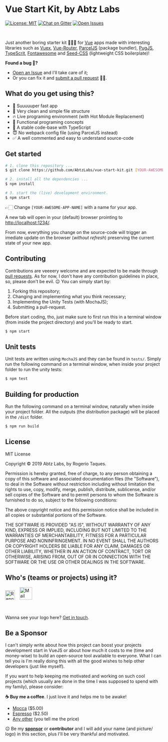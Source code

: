 # Vue Start Kit, by Abtz Labs

<a href="https://opensource.org/licenses/MIT">
  <img src="https://img.shields.io/badge/License-MIT-blue.svg" alt="License: MIT" /></a>

<a href="https://gitter.im/AbtzLabs/vue-start-kit">
  <img src="https://img.shields.io/badge/Chat-on%20Gitter-green.svg" alt="Chat on Gitter" /></a>

<a href="https://github.com/abtzlabs/vue-start-kit/issues">
  <img src="https://img.shields.io/github/issues/abtzlabs/vue-start-kit.svg?label=Issues" alt="Open Issues" /></a>

<p ><br ></p>

Just another boring starter kit 🤷🏻‍♂️ for [Vue](https://vuejs.org/) apps made with interesting libraries such as [Vuex](https://vuex.vuejs.org/), [Vue-Router](https://router.vuejs.org/), [ParcelJS](https://parceljs.org) (package bundler), [PugJS](https://pugjs.org), [TypeScrit](https://www.typescriptlang.org/), [Fontawesome](https://fontawesome.com/) and [Seed-CSS](http://abtzlabs.github.io/seed-css/) (lightweight CSS boilerplate)!

**Found a bug 🐞?**

- [Open an Issue](https://github.com/AbtzLabs/vue-start-kit/issues) and I'll take care of it;
- Or you can fix it and [submit a pull request](https://github.com/AbtzLabs/vue-start-kit/pulls) 🙇‍♂️.

## What do you get using this?

- 🚀 Suuuuuper fast app
- 🙌 Very clean and simple file structure
- 🔥 Live programing environment (with Hot Module Replacement)
- 🎯 Functional programing concepts
- 💪 A stable code-base with TypeScript
- 😇 No webpack config file (using ParcelJS instead)
- ✅ A well commented and easy to understand source-code

## Get started

```sh
# 1. clone this repository ...
$ git clone https://github.com/AbtzLabs/vue-start-kit.git [YOUR-AWESOME-APP-NAME]

# 2. install all the dependencies ...
$ npm install

# 3. start the (live) development environment.
$ npm start
```

👉🏻 Change `[YOUR-AWESOME-APP-NAME]` with a name for your app.

A new tab will open in your (default) browser prointing to [http://localhost:1234/](http://localhost:1234/).

From now, everything you change on the source-code will trigger an imediate update on the browser (_without refresh_) preserving the current state of your new app.

## Contributing

Contributions are veeeery welcome and are expected to be made through [pull requests](https://github.com/AbtzLabs/vue-start-kit/pulls). As for now, I don't have any contribution guidelines in place, so, please don't be evil. 😉 You can simply start by:

1. Forking this repository;
2. Changing and implementing what you think necessary;
3. Implementing the Unity Tests (with MochaJS);
4. Submitting a pull-request.

Before start coding, tho, just make sure to first run this in a terminal window (from inside the project directory) and you'll be ready to start.

```sh
$ npm start
```

## Unit tests

Unit tests are written using `MochaJS` and they can be found in `tests/`. Simply run the following command on a terminal window, when inside your project folder to run the unity tests:

```sh
$ npm test
```

## Building for production

Run the following command on a terminal window, naturally when inside your project folder. All the outputs (the distribution package) will be placed in the `/dist` folder.

```sh
$ npm run build
```

## License

MIT License

Copyright &copy; 2019 Abtz Labs, by Rogerio Taques.

Permission is hereby granted, free of charge, to any person obtaining a copy of this software and associated documentation files (the "Software"), to deal in the Software without restriction including without limitation the rights to use, copy, modify, merge, publish, distribute, sublicense, and/or sell copies of the Software and to permit persons to whom the Software is furnished to do so, subject to the following conditions:

The above copyright notice and this permission notice shall be included in all copies or substantial portions of the Software.

THE SOFTWARE IS PROVIDED "AS IS", WITHOUT WARRANTY OF ANY KIND, EXPRESS OR IMPLIED, INCLUDING BUT NOT LIMITED TO THE WARRANTIES OF MERCHANTABILITY, FITNESS FOR A PARTICULAR PURPOSE AND NONINFRINGEMENT. IN NO EVENT SHALL THE AUTHORS OR COPYRIGHT HOLDERS BE LIABLE FOR ANY CLAIM, DAMAGES OR OTHER LIABILITY, WHETHER IN AN ACTION OF CONTRACT, TORT OR OTHERWISE, ARISING FROM, OUT OF OR IN CONNECTION WITH THE SOFTWARE OR THE USE OR OTHER DEALINGS IN THE
SOFTWARE.

## Who's (teams or projects) using it?

<a href="https://repotenshoku.com/en" title="Repo Tenshoku" >
  <img src="https://repotenshoku.com/assets/img/logo.png" alt="RepoTenshoku Team" height="30" /></a> &nbsp;&nbsp;

<a href="https://mailshld.com" title="Mail Shield" >
  <img src="https://mailshld.com/assets/images/logo-transparent@2x.png" alt="Mail Shield" height="40" /></a>

<p ><br ></p>

Wanna see your logo here? [Get in touch](https://gitter.im/AbtzLabs/vue-start-kit).

## Be a Sponsor

I can't simply write about how this project can boost your projects development start in VueJS or about how much it costs to me (time and money-wise) to build an open-source tool available to everyone. What I can tell you is I'm really doing this with all the good wishes to help other developers (just like myself).

If you want to help keeping me motivated and working on such cool projects (which usually are done in the time I was supposed to spend with my family), please consider:

**☕️ Buy me a coffee**. I just love it and helps me to be awake!

- [Mocca](https://paypal.me/abtzlabs/5USD) (\$5.00)
- [Espresso](https://paypal.me/abtzlabs/2.5USD) (\$2.50)
- [Any other](https://paypal.me/abtzlabs) (you tell me the price)

😉 Be my **[sponsor](https://www.patreon.com/bePatron?u=8642275)** or **contributor** and I will add your name (and picture/ logo) in this section, plus I'll be very thankful and motivated.
